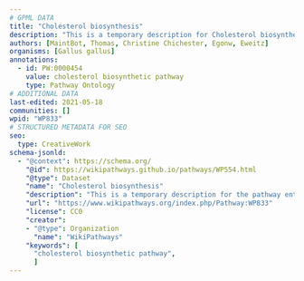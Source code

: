 ```yaml
---
# GPML DATA
title: "Cholesterol biosynthesis"
description: "This is a temporary description for Cholesterol biosynthesis"
authors: [MaintBot, Thomas, Christine Chichester, Egonw, Eweitz]
organisms: [Gallus gallus]
annotations:
  - id: PW:0000454
    value: cholesterol biosynthetic pathway
    type: Pathway Ontology
# ADDITIONAL DATA
last-edited: 2021-05-18
communities: []
wpid: "WP833"
# STRUCTURED METADATA FOR SEO
seo:
  type: CreativeWork
schema-jsonld:
  - "@context": https://schema.org/
    "@id": https://wikipathways.github.io/pathways/WP554.html
    "@type": Dataset
    "name": "Cholesterol biosynthesis"
    "description": "This is a temporary description for the pathway entitled: Cholesterol biosynthesis"
    "url": "https://www.wikipathways.org/index.php/Pathway:WP833"
    "license": CC0
    "creator":
    - "@type": Organization
      "name": "WikiPathways"
    "keywords": [
      "cholesterol biosynthetic pathway",
      ]
---
```

